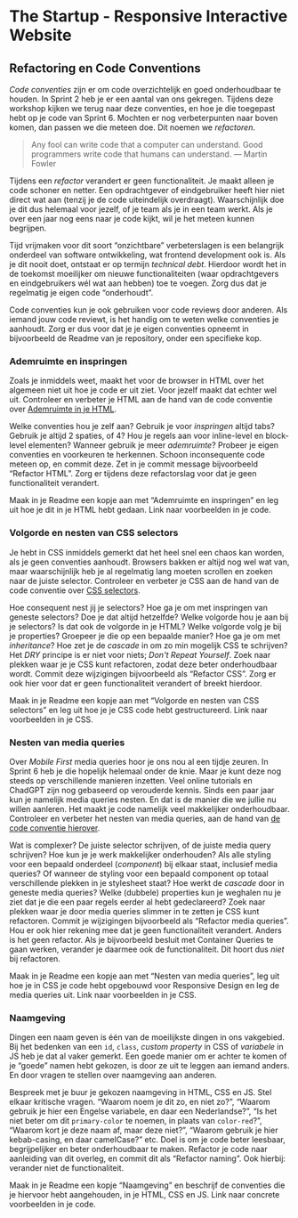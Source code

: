 # The Startup - Responsive Interactive Website

## Refactoring en Code Conventions

_Code conventies_ zijn er om code overzichtelijk en goed onderhoudbaar te houden. In Sprint 2 heb je er een aantal van ons gekregen. Tijdens deze workshop kijken we terug naar deze conventies, en hoe je die toegepast hebt op je code van Sprint 6. Mochten er nog verbeterpunten naar boven komen, dan passen we die meteen doe. Dit noemen we _refactoren_.

> Any fool can write code that a computer can understand. Good programmers write code that humans can understand. — Martin Fowler

Tijdens een _refactor_ verandert er geen functionaliteit. Je maakt alleen je code schoner en netter. Een opdrachtgever of eindgebruiker heeft hier niet direct wat aan (tenzij je de code uiteindelijk overdraagt). Waarschijnlijk doe je dit dus helemaal voor jezelf, of je team als je in een team werkt. Als je over een jaar nog eens naar je code kijkt, wil je het meteen kunnen begrijpen.

Tijd vrijmaken voor dit soort “onzichtbare” verbeterslagen is een belangrijk onderdeel van software ontwikkeling, wat frontend development ook is. Als je dit nooit doet, ontstaat er op termijn _technical debt_. Hierdoor wordt het in de toekomst moeilijker om nieuwe functionaliteiten (waar opdrachtgevers en eindgebruikers wél wat aan hebben) toe te voegen. Zorg dus dat je regelmatig je eigen code “onderhoudt”.

Code conventies kun je ook gebruiken voor code reviews door anderen. Als iemand jouw code reviewt, is het handig om te weten welke conventies je aanhoudt. Zorg er dus voor dat je je eigen conventies opneemt in bijvoorbeeld de Readme van je repository, onder een specifieke kop.


### Ademruimte en inspringen

Zoals je inmiddels weet, maakt het voor de browser in HTML over het algemeen niet uit hoe je code er uit ziet. Voor jezelf maakt dat echter wel uit. Controleer en verbeter je HTML aan de hand van de code conventie over [Ademruimte in je HTML](https://github.com/fdnd-task/the-client-website/blob/main/docs/code-conventies.md#geef-je-html-ademruimte).

Welke conventies hou je zelf aan? Gebruik je voor _inspringen_ altijd tabs? Gebruik je altijd 2 spaties, of 4? Hou je regels aan voor inline-level en block-level elementen? Wanneer gebruik je meer _ademruimte_? Probeer je eigen conventies en voorkeuren te herkennen. Schoon inconsequente code meteen op, en commit deze. Zet in je commit message bijvoorbeeld “Refactor HTML”. Zorg er tijdens deze refactorslag voor dat je geen functionaliteit verandert.

Maak in je Readme een kopje aan met “Ademruimte en inspringen” en leg uit hoe je dit in je HTML hebt gedaan. Link naar voorbeelden in je code.


### Volgorde en nesten van CSS selectors

Je hebt in CSS inmiddels gemerkt dat het heel snel een chaos kan worden, als je geen conventies aanhoudt. Browsers bakken er altijd nog wel wat van, maar waarschijnlijk heb je al regelmatig lang moeten scrollen en zoeken naar de juiste selector. Controleer en verbeter je CSS aan de hand van de code conventie over [CSS selectors](https://github.com/fdnd-task/the-client-website/blob/main/docs/code-conventies.md#schrijf-je-css-selectors-in-dezelfde-volgorde-als-de-html).

Hoe consequent nest jij je selectors? Hoe ga je om met inspringen van geneste selectors? Doe je dat altijd hetzelfde? Welke volgorde hou je aan bij je selectors? Is dat ook de volgorde in je HTML? Welke volgorde volg je bij je properties? Groepeer je die op een bepaalde manier? Hoe ga je om met _inheritance_? Hoe zet je de _cascade_ in om zo min mogelijk CSS te schrijven? Het _DRY_ principe is er niet voor niets; _Don't Repeat Yourself_. Zoek naar plekken waar je je CSS kunt refactoren, zodat deze beter onderhoudbaar wordt. Commit deze wijzigingen bijvoorbeeld als “Refactor CSS”. Zorg er ook hier voor dat er geen functionaliteit verandert of breekt hierdoor.

Maak in je Readme een kopje aan met “Volgorde en nesten van CSS selectors” en leg uit hoe je je CSS code hebt gestructureerd. Link naar voorbeelden in je CSS.


### Nesten van media queries

Over _Mobile First_ media queries hoor je ons nou al een tijdje zeuren. In Sprint 6 heb je die hopelijk helemaal onder de knie. Maar je kunt deze nog steeds op verschillende manieren inzetten. Veel online tutorials en ChadGPT zijn nog gebaseerd op verouderde kennis. Sinds een paar jaar kun je namelijk media queries nesten. En dat is de manier die we jullie nu willen aanleren. Het maakt je code namelijk veel makkelijker onderhoudbaar. Controleer en verbeter het nesten van media queries, aan de hand van [de code conventie hierover](https://github.com/fdnd-task/the-client-website/blob/main/docs/code-conventies.md#nest-je-media-queries).

Wat is complexer? De juiste selector schrijven, of de juiste media query schrijven? Hoe kun je je werk makkelijker onderhouden? Als alle styling voor een bepaald onderdeel (_component_) bij elkaar staat, inclusief media queries? Of wanneer de styling voor een bepaald component op totaal verschillende plekken in je stylesheet staat? Hoe werkt de _cascade_ door in geneste media queries? Welke (dubbele) properties kun je weghalen nu je ziet dat je die een paar regels eerder al hebt gedeclareerd? Zoek naar plekken waar je door media queries slimmer in te zetten je CSS kunt refactoren. Commit je wijzigingen bijvoorbeeld als “Refactor media queries”. Hou er ook hier rekening mee dat je geen functionaliteit verandert. Anders is het geen refactor. Als je bijvoorbeeld besluit met Container Queries te gaan werken, verander je daarmee ook de functionaliteit. Dit hoort dus _niet_ bij refactoren.

Maak in je Readme een kopje aan met “Nesten van media queries”, leg uit hoe je in CSS je code hebt opgebouwd voor Responsive Design en leg de media queries uit. Link naar voorbeelden in je CSS.


### Naamgeving

Dingen een naam geven is één van de moeilijkste dingen in ons vakgebied. Bij het bedenken van een `id`, `class`, _custom property_ in CSS of _variabele_ in JS heb je dat al vaker gemerkt. Een goede manier om er achter te komen of je “goede” namen hebt gekozen, is door ze uit te leggen aan iemand anders. En door vragen te stellen over naamgeving aan anderen.

Bespreek met je buur je gekozen naamgeving in HTML, CSS en JS. Stel elkaar kritische vragen. “Waarom noem je dit zo, en niet zo?”, “Waarom gebruik je hier een Engelse variabele, en daar een Nederlandse?”, “Is het niet beter om dit `primary-color` te noemen, in plaats van `color-red`?”, “Waarom kort je deze naam af, maar deze niet?”, “Waarom gebruik je hier kebab-casing, en daar camelCase?” etc. Doel is om je code beter leesbaar, begrijpelijker en beter onderhoudbaar te maken. Refactor je code naar aanleiding van dit overleg, en commit dit als “Refactor naming”. Ook hierbij: verander niet de functionaliteit.

Maak in je Readme een kopje “Naamgeving” en beschrijf de conventies die je hiervoor hebt aangehouden, in je HTML, CSS en JS. Link naar concrete voorbeelden in je code.